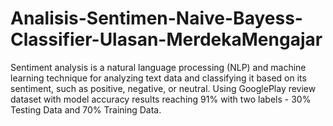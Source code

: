 # Analisis-Sentimen-Naive-Bayess-Classifier-Ulasan-MerdekaMengajar
Sentiment analysis is a natural language processing (NLP) and machine learning technique for analyzing text data and classifying it based on its sentiment, such as positive, negative, or neutral. Using GooglePlay review dataset with model accuracy results reaching 91% with two labels - 30% Testing Data and 70% Training Data.
